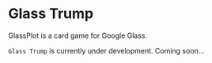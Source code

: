 Glass Trump
========

GlassPlot is a card game for Google Glass.

`Glass Trump` is currently under development.
Coming soon...
